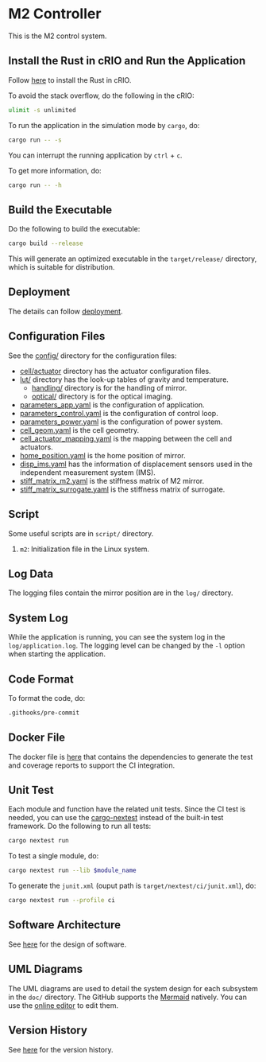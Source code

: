 # M2 Controller

This is the M2 control system.

## Install the Rust in cRIO and Run the Application

Follow [here](https://www.rust-lang.org/tools/install) to install the Rust in cRIO.

To avoid the stack overflow, do the following in the cRIO:

```bash
ulimit -s unlimited
```

To run the application in the simulation mode by `cargo`, do:

```bash
cargo run -- -s
```

You can interrupt the running application by `ctrl` + `c`.

To get more information, do:

```bash
cargo run -- -h
```

## Build the Executable

Do the following to build the executable:

```bash
cargo build --release
```

This will generate an optimized executable in the `target/release/` directory, which is suitable for distribution.

## Deployment

The details can follow [deployment](doc/deployment.md).

## Configuration Files

See the [config/](config) directory for the configuration files:

- [cell/actuator](config/cell/actuator/) directory has the actuator configuration files.
- [lut/](config/lut/) directory has the look-up tables of gravity and temperature.
  - [handling/](config/lut/handling/) directory is for the handling of mirror.
  - [optical/](config/lut/optical/) directory is for the optical imaging.
- [parameters_app.yaml](config/parameters_app.yaml) is the configuration of application.
- [parameters_control.yaml](config/parameters_control.yaml) is the configuration of control loop.
- [parameters_power.yaml](config/parameters_power.yaml) is the configuration of power system.
- [cell_geom.yaml](config/cell_geom.yaml) is the cell geometry.
- [cell_actuator_mapping.yaml](config/cell/cell_actuator_mapping.yaml) is the mapping between the cell and actuators.
- [home_position.yaml](config/home_position.yaml) is the home position of mirror.
- [disp_ims.yaml](config/disp_ims.yaml) has the information of displacement sensors used in the independent measurement system (IMS).
- [stiff_matrix_m2.yaml](config/stiff_matrix_m2.yaml) is the stiffness matrix of M2 mirror.
- [stiff_matrix_surrogate.yaml](config/stiff_matrix_surrogate.yaml) is the stiffness matrix of surrogate.

## Script

Some useful scripts are in `script/` directory.

1. `m2`: Initialization file in the Linux system.

## Log Data

The logging files contain the mirror position are in the `log/` directory.

## System Log

While the application is running, you can see the system log in the `log/application.log`.
The logging level can be changed by the `-l` option when starting the application.

## Code Format

To format the code, do:

```bash
.githooks/pre-commit
```

## Docker File

The docker file is [here](dockerImage/Dockerfile) that contains the dependencies to generate the test and coverage reports to support the CI integration.

## Unit Test

Each module and function have the related unit tests.
Since the CI test is needed, you can use the [cargo-nextest](https://crates.io/crates/cargo-nextest) instead of the built-in test framework.
Do the following to run all tests:

```bash
cargo nextest run
```

To test a single module, do:

```bash
cargo nextest run --lib $module_name
```

To generate the `junit.xml` (ouput path is `target/nextest/ci/junit.xml`), do:

```bash
cargo nextest run --profile ci
```

## Software Architecture

See [here](doc/README.md) for the design of software.

## UML Diagrams

The UML diagrams are used to detail the system design for each subsystem in the `doc/` directory.
The GitHub supports the [Mermaid](https://github.com/mermaid-js/mermaid) natively.
You can use the [online editor](https://mermaid.live) to edit them.

## Version History

See [here](doc/version_history.md) for the version history.
